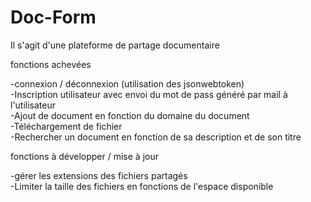 # Doc-Form

Il s'agit d'une plateforme de partage documentaire

fonctions achevées

-connexion / déconnexion (utilisation des jsonwebtoken)</br>
-Inscription utilisateur avec envoi du mot de pass généré par mail à l'utilisateur</br>
-Ajout de document en fonction du domaine du document</br>
-Téléchargement de fichier</br>
-Rechercher un document en fonction de sa description et de son titre</br>

fonctions à développer / mise à jour

-gérer les extensions des fichiers partagés</br>
-Limiter la taille des fichiers en fonctions de l'espace disponible</br>

